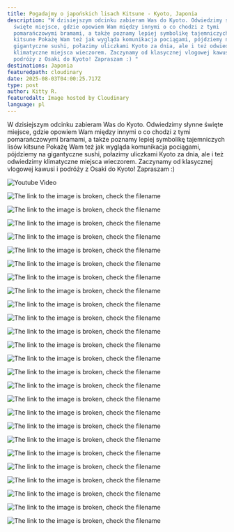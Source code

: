 ```yaml
---
title: Pogadajmy o japońskich lisach Kitsune - Kyoto, Japonia
description: "W dzisiejszym odcinku zabieram Was do Kyoto. Odwiedzimy słynne
  święte miejsce, gdzie opowiem Wam między innymi o co chodzi z tymi
  pomarańczowymi bramami, a także poznamy lepiej symbolikę tajemniczych lisów
  kitsune Pokażę Wam też jak wygląda komunikacja pociągami, pójdziemy na
  gigantyczne sushi, połazimy uliczkami Kyoto za dnia, ale i też odwiedzimy
  klimatyczne miejsca wieczorem. Zaczynamy od klasycznej vlogowej kawusi i
  podróży z Osaki do Kyoto! Zapraszam :) "
destinations: Japonia
featuredpath: cloudinary
date: 2025-08-03T04:00:25.717Z
type: post
author: Kitty R.
featuredalt: Image hosted by Cloudinary
language: pl
---
```

<!--StartFragment-->

<!--StartFragment-->

<!--StartFragment-->

W dzisiejszym odcinku zabieram Was do Kyoto. Odwiedzimy słynne święte miejsce, gdzie opowiem Wam między innymi o co chodzi z tymi pomarańczowymi bramami, a także poznamy lepiej symbolikę tajemniczych lisów kitsune Pokażę Wam też jak wygląda komunikacja pociągami, pójdziemy na gigantyczne sushi, połazimy uliczkami Kyoto za dnia, ale i też odwiedzimy klimatyczne miejsca wieczorem. Zaczynamy od klasycznej vlogowej kawusi i podróży z Osaki do Kyoto! Zapraszam :)

<!--EndFragment-->

<!--EndFragment-->

![Youtube Video](http://img.youtube.com/vi/undefined/0.jpg)

![The link to the image is broken, check the filename](https://res.cloudinary.com/dkdpqgjhi/image/upload/c_scale,w_600/20250507_111451_m1pygb)

![The link to the image is broken, check the filename](https://res.cloudinary.com/dkdpqgjhi/image/upload/c_scale,w_600/20250508_152221_pjbjbj)

![The link to the image is broken, check the filename](https://res.cloudinary.com/dkdpqgjhi/image/upload/c_scale,w_600/20250507_173938_a3rekg)

![The link to the image is broken, check the filename](https://res.cloudinary.com/dkdpqgjhi/image/upload/c_scale,w_600/20250504_211332_bna2d3)

![The link to the image is broken, check the filename](https://res.cloudinary.com/dkdpqgjhi/image/upload/c_scale,w_600/20250507_182611_tmzhot)

![The link to the image is broken, check the filename](https://res.cloudinary.com/dkdpqgjhi/image/upload/c_scale,w_600/20250508_152222_vvngpr)

![The link to the image is broken, check the filename](https://res.cloudinary.com/dkdpqgjhi/image/upload/c_scale,w_600/20250508_152352_nkqzar)

![The link to the image is broken, check the filename](https://res.cloudinary.com/dkdpqgjhi/image/upload/c_scale,w_600/20250508_152346_leh9f2)

![The link to the image is broken, check the filename](https://res.cloudinary.com/dkdpqgjhi/image/upload/c_scale,w_600/20250508_161650_xgkxz3)

![The link to the image is broken, check the filename](https://res.cloudinary.com/dkdpqgjhi/image/upload/c_scale,w_600/20250508_160506_glj2bg)

![The link to the image is broken, check the filename](https://res.cloudinary.com/dkdpqgjhi/image/upload/c_scale,w_600/20250508_152958_wrlfsh)

![The link to the image is broken, check the filename](https://res.cloudinary.com/dkdpqgjhi/image/upload/c_scale,w_600/20250508_153831_x6hd1c)

![The link to the image is broken, check the filename](https://res.cloudinary.com/dkdpqgjhi/image/upload/c_scale,w_600/20250508_155640_ljmhkd)

![The link to the image is broken, check the filename](https://res.cloudinary.com/dkdpqgjhi/image/upload/c_scale,w_600/20250508_153016_vltbeo)

![The link to the image is broken, check the filename](https://res.cloudinary.com/dkdpqgjhi/image/upload/c_scale,w_600/20250508_162305_whdbfs)

![The link to the image is broken, check the filename](https://res.cloudinary.com/dkdpqgjhi/image/upload/c_scale,w_600/20250508_162000_cbqfcs)

![The link to the image is broken, check the filename](https://res.cloudinary.com/dkdpqgjhi/image/upload/c_scale,w_600/20250508_162351_d76o1x)

![The link to the image is broken, check the filename](https://res.cloudinary.com/dkdpqgjhi/image/upload/c_scale,w_600/20250508_163124_dfppz0)

![The link to the image is broken, check the filename](https://res.cloudinary.com/dkdpqgjhi/image/upload/c_scale,w_600/20250508_163238_ns3pjw)

![The link to the image is broken, check the filename](https://res.cloudinary.com/dkdpqgjhi/image/upload/c_scale,w_600/20250509_151441_jdwq3y)

![The link to the image is broken, check the filename](https://res.cloudinary.com/dkdpqgjhi/image/upload/c_scale,w_600/20250508_185910_dcuj2o)

![The link to the image is broken, check the filename](https://res.cloudinary.com/dkdpqgjhi/image/upload/c_scale,w_600/20250508_200029_zagz0a)

![The link to the image is broken, check the filename](https://res.cloudinary.com/dkdpqgjhi/image/upload/c_scale,w_600/20250508_185820_aa9cju)

![The link to the image is broken, check the filename](https://res.cloudinary.com/dkdpqgjhi/image/upload/c_scale,w_600/20250508_182022_bwnqvj)

![The link to the image is broken, check the filename](https://res.cloudinary.com/dkdpqgjhi/image/upload/c_scale,w_600/20250508_182018_urykqk)

<!--EndFragment-->